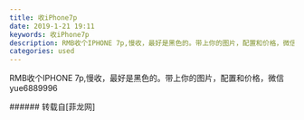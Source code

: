 ```yaml
---
title: 收iPhone7p
date: 2019-1-21 19:11
keywords: 收iPhone7p
description: RMB收个IPHONE 7p,慢收，最好是黑色的。带上你的图片，配置和价格，微信yue6889996
categories: used
---
```

<td class="t_f" id="postmessage_2759378">

RMB收个IPHONE 7p,慢收，最好是黑色的。带上你的图片，配置和价格，微信yue6889996<br/>
</td>
###### 转载自[菲龙网]